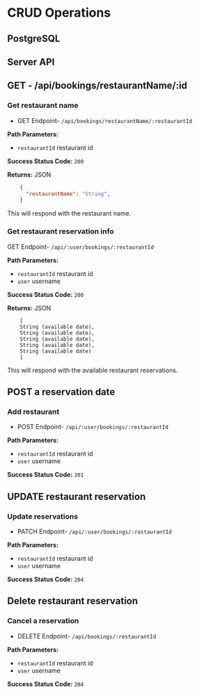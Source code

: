 # CRUD Operations

## PostgreSQL

## Server API

## GET - /api/bookings/restaurantName/:id
### Get restaurant name

  * GET Endpoint- `/api/bookings/restaurantName/:restaurantId`

**Path Parameters:**
  * `restaurantId` restaurant id

**Success Status Code:** `200`

**Returns:** JSON

```json
    {
      "restaurantName": "String",
    }
```
This will respond with the restaurant name.

### Get restaurant reservation info
  GET Endpoint- `/api/:user/bookings/:restaurantId`

**Path Parameters:**
  * `restaurantId` restaurant id
  * `user` username

**Success Status Code:** `200`

**Returns:** JSON

```
    [
    String (available date),
    String (available date),
    String (available date),
    String (available date),
    String (available date)
    ]
```
This will respond with the available restaurant reservations.


## POST a reservation date
### Add restaurant
  * POST Endpoint-  `/api/:user/bookings/:restaurantId`

  **Path Parameters:**
  * `restaurantId` restaurant id
  * `user` username

**Success Status Code:** `201`

## UPDATE restaurant reservation
### Update reservations
  * PATCH Endpoint-  `/api/:user/bookings/:restaurantId`

  **Path Parameters:**
  * `restaurantId` restaurant id
  * `user` username

**Success Status Code:** `204`


## Delete restaurant reservation
### Cancel a reservation
  * DELETE Endpoint-  `/api/bookings/:restaurantId`

  **Path Parameters:**
  * `restaurantId` restaurant id
  * `user` username

**Success Status Code:** `204`
